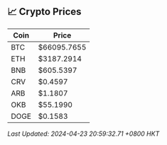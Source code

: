 ## 📈 Crypto Prices

| Coin | Price |
| ---- | ----- |
| BTC | $66095.7655 |
| ETH | $3187.2914 |
| BNB | $605.5397 |
| CRV | $0.4597 |
| ARB | $1.1807 |
| OKB | $55.1990 |
| DOGE | $0.1583 |

_Last Updated: 2024-04-23 20:59:32.71 +0800 HKT_